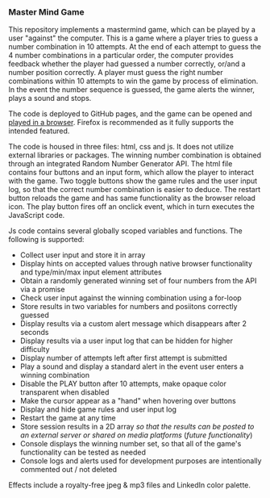 ### Master Mind Game

This repository implements a mastermind game, which can be played by a user "against" the computer.
This is a game where a player tries to guess a number combination in 10 attempts. At the end of each attempt to guess the 4 number combinations in a particular order, the computer provides feedback whether the player had guessed a number correctly, or/and a number position correctly. A player must guess the right number combinations within 10 attempts to win the game by process of elimination.
In the event the number sequence is guessed, the game alerts the winner, plays a sound and stops.

The code is deployed to GitHub pages, and the game can be opened and [played in a browser](https://nataliagourova.github.io/MasterMindGame/). Firefox is recommended as it fully supports the intended featured.

The code is housed in three files: html, css and js. It does not utilize external libraries or packages. 
The winning number combination is obtained through an integrated Random Number Generator API. 
The html file contains four buttons and an input form, which allow the player to interact with the game. Two toggle buttons show the game rules and the user input log, so that the correct number combination is easier to deduce. The restart button reloads the game  and has same functionality as the browser reload icon. The play button fires off an onclick event, which in turn executes the JavaScript code.

Js code contains several globally scoped variables and functions. 
The following is supported:
* Collect user input and store it in array
* Display hints on accepted values through native browser functionality and type/min/max input element attributes
* Obtain a randomly generated winning set of four numbers from the API via a promise
* Check user input against the winning combination using a for-loop
* Store results in two variables for numbers and posiitons correctly guessed
* Display results via a custom alert message which disappears after 2 seconds
* Display results via a user input log that can be hidden for higher difficulty
* Display number of attempts left after first attempt is submitted
* Play a sound and display a standard alert in the event user enters a winning combination
* Disable the PLAY button after 10 attempts, make opaque color transparent when disabled
* Make the cursor appear as a "hand" when hovering over buttons
* Display and hide game rules and user input log
* Restart the game at any time
* Store session results in a 2D array *so that the results can be posted to an external server or shared on media platforms* (*future functionality*)
* Console displays the winning number set, so that all of the game's functionality can be tested as needed
* Console logs and alerts used for development purposes are intentionally commented out / not deleted

Effects include a royalty-free jpeg & mp3 files and LinkedIn color palette.

